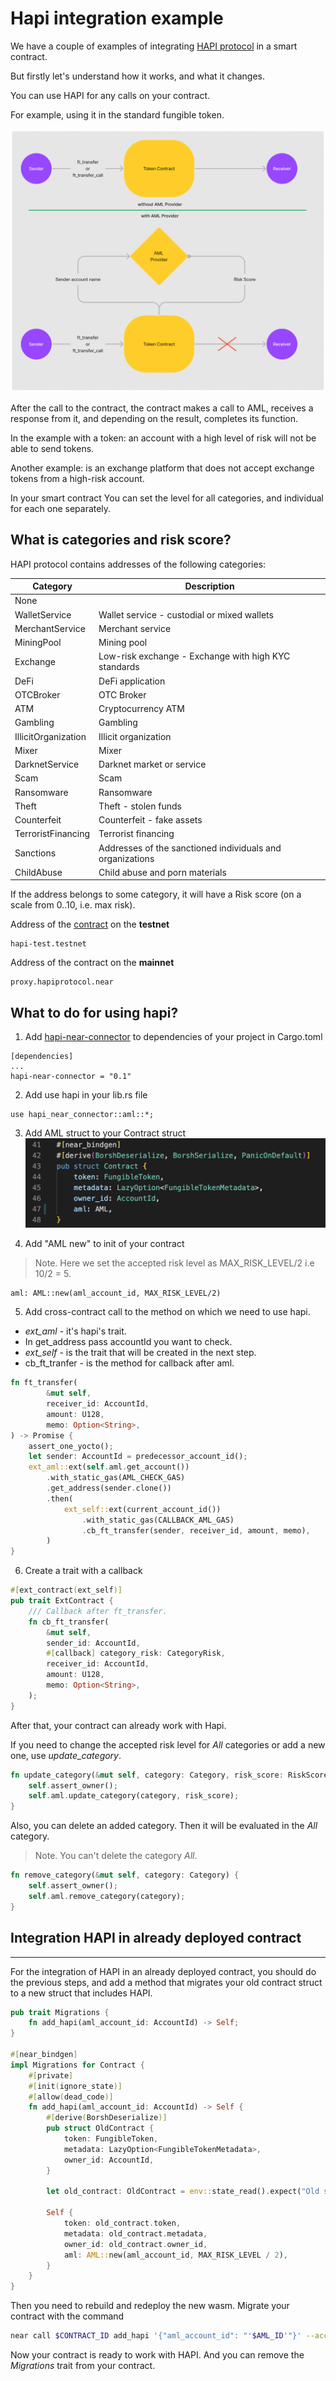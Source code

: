 # Hapi integration example

We have a couple of examples of integrating [HAPI protocol](https://hapi-one.gitbook.io/) in a smart contract.

But firstly let's understand how it works, and what it changes.

You can use HAPI for any calls on your contract.

For example, using it in the standard fungible token.

![scheme1](img/scheme1.png)

After the call to the contract, the contract makes a call to AML, receives a response from it, and depending on the result, completes its function.

In the example with a token: an account with a high level of risk will not be able to send tokens.

Another example: is an exchange platform that does not accept exchange tokens from a high-risk account.

In your smart contract You can set the level for all categories, and individual for each one separately.

## What is categories and risk score? 

HAPI protocol contains addresses of the following categories:

| Category | Description |
|----------|-------|
| None | |
| WalletService | Wallet service - custodial or mixed wallets |
| MerchantService | Merchant service |
| MiningPool | Mining pool |
| Exchange | Low-risk exchange - Exchange with high KYC standards |
| DeFi | DeFi application |
| OTCBroker | OTC Broker |
| ATM | Cryptocurrency ATM |
| Gambling | Gambling |
| IllicitOrganization | Illicit organization |
| Mixer | Mixer |
| DarknetService | Darknet market or service |
| Scam | Scam |
| Ransomware | Ransomware |
| Theft | Theft - stolen funds |
| Counterfeit | Counterfeit - fake assets |
| TerroristFinancing | Terrorist financing |
| Sanctions | Addresses of the sanctioned individuals and organizations |
| ChildAbuse | Child abuse and porn materials |


If the address belongs to some category, it will have a
Risk score (on a scale from 0..10, i.e. max risk).

Address of the [contract](https://github.com/HAPIprotocol/near-proxy-contract) on the **testnet**

```
hapi-test.testnet
```
Address of the contract on the **mainnet**

```
proxy.hapiprotocol.near
```

## What to do for using hapi? 

1. Add [hapi-near-connector](https://crates.io/crates/hapi-near-connector) to dependencies of your project in Cargo.toml
```
[dependencies]
...
hapi-near-connector = "0.1"
```

2. Add use hapi in your lib.rs file
```
use hapi_near_connector::aml::*;
```

3. Add AML struct to your Contract struct
![img1](img/img1.png)

4. Add "AML new" to init of your contract

>Note. Here we set the accepted risk level as MAX_RISK_LEVEL/2 i.e 10/2 = 5. 
```
aml: AML::new(aml_account_id, MAX_RISK_LEVEL/2)
```

5. Add cross-contract call to the method on which we need to use hapi. 
* *ext_aml* - it's hapi's trait. 
* In get_address pass accountId you want to check. 
* *ext_self* - is the trait that will be created in the next step. 
* cb_ft_tranfer - is the method for callback after aml.
```rust
fn ft_transfer(
        &mut self,
        receiver_id: AccountId,
        amount: U128,
        memo: Option<String>,
) -> Promise {
    assert_one_yocto();
    let sender: AccountId = predecessor_account_id();
    ext_aml::ext(self.aml.get_account())
        .with_static_gas(AML_CHECK_GAS)
        .get_address(sender.clone())
        .then(
            ext_self::ext(current_account_id())
                .with_static_gas(CALLBACK_AML_GAS)
                .cb_ft_transfer(sender, receiver_id, amount, memo),
        )
}
```

6. Create a trait with a callback
```rust
#[ext_contract(ext_self)]
pub trait ExtContract {
    /// Callback after ft_transfer.
    fn cb_ft_transfer(
        &mut self,
        sender_id: AccountId,
        #[callback] category_risk: CategoryRisk,
        receiver_id: AccountId,
        amount: U128,
        memo: Option<String>,
    );
}
```

After that, your contract can already work with Hapi.

If you need to change the accepted risk level for *All* categories or add a new one, use *update_category*.



```rust
fn update_category(&mut self, category: Category, risk_score: RiskScore) {
    self.assert_owner();
    self.aml.update_category(category, risk_score);
}
```

Also, you can delete an added category. Then it will be evaluated in the *All* category.
>Note. You can't delete the category *All*.

```rust
fn remove_category(&mut self, category: Category) {
    self.assert_owner();
    self.aml.remove_category(category);
}
```

## Integration HAPI in already deployed contract
------------------

For the integration of HAPI in an already deployed contract, you should do the previous steps, and add a method that migrates your old contract struct to a new struct that includes HAPI.

```rust
pub trait Migrations {
    fn add_hapi(aml_account_id: AccountId) -> Self;
}

#[near_bindgen]
impl Migrations for Contract {
    #[private]
    #[init(ignore_state)]
    #[allow(dead_code)]
    fn add_hapi(aml_account_id: AccountId) -> Self {
        #[derive(BorshDeserialize)]
        pub struct OldContract {
            token: FungibleToken,
            metadata: LazyOption<FungibleTokenMetadata>,
            owner_id: AccountId,
        }

        let old_contract: OldContract = env::state_read().expect("Old state doesn't exist");

        Self {
            token: old_contract.token,
            metadata: old_contract.metadata,
            owner_id: old_contract.owner_id,
            aml: AML::new(aml_account_id, MAX_RISK_LEVEL / 2),
        }
    }
}
```

Then you need to rebuild and redeploy the new wasm. Migrate your contract with the command
```bash
near call $CONTRACT_ID add_hapi '{"aml_account_id": "'$AML_ID'"}' --accountId $CONTRACT_ID
```

Now your contract is ready to work with HAPI. And you can remove the *Migrations* trait from your contract.
